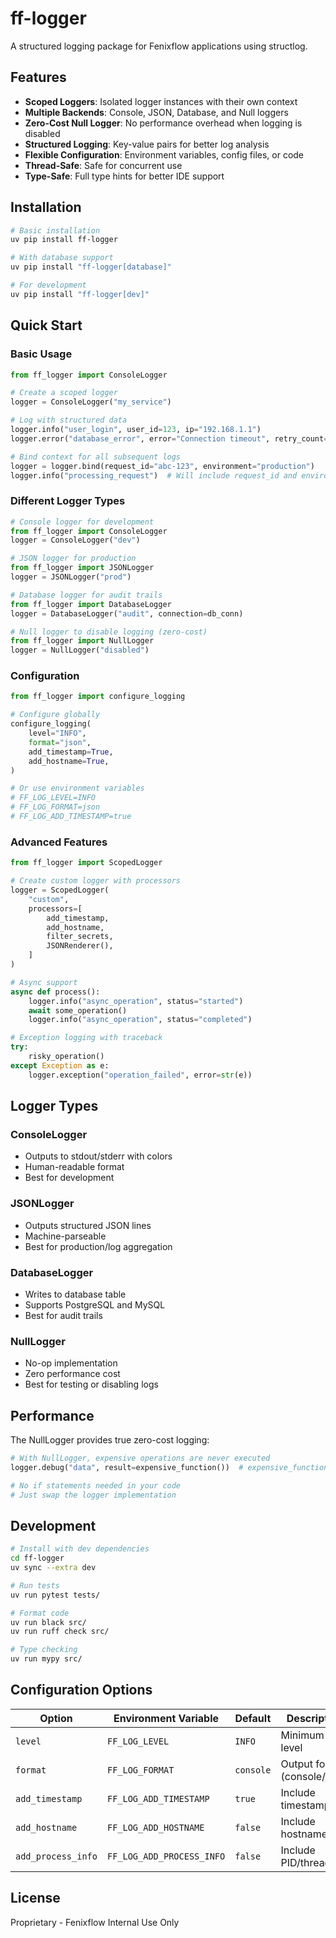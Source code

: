 # ff-logger

A structured logging package for Fenixflow applications using structlog.

## Features

- **Scoped Loggers**: Isolated logger instances with their own context
- **Multiple Backends**: Console, JSON, Database, and Null loggers
- **Zero-Cost Null Logger**: No performance overhead when logging is disabled
- **Structured Logging**: Key-value pairs for better log analysis
- **Flexible Configuration**: Environment variables, config files, or code
- **Thread-Safe**: Safe for concurrent use
- **Type-Safe**: Full type hints for better IDE support

## Installation

```bash
# Basic installation
uv pip install ff-logger

# With database support
uv pip install "ff-logger[database]"

# For development
uv pip install "ff-logger[dev]"
```

## Quick Start

### Basic Usage

```python
from ff_logger import ConsoleLogger

# Create a scoped logger
logger = ConsoleLogger("my_service")

# Log with structured data
logger.info("user_login", user_id=123, ip="192.168.1.1")
logger.error("database_error", error="Connection timeout", retry_count=3)

# Bind context for all subsequent logs
logger = logger.bind(request_id="abc-123", environment="production")
logger.info("processing_request")  # Will include request_id and environment
```

### Different Logger Types

```python
# Console logger for development
from ff_logger import ConsoleLogger
logger = ConsoleLogger("dev")

# JSON logger for production
from ff_logger import JSONLogger
logger = JSONLogger("prod")

# Database logger for audit trails
from ff_logger import DatabaseLogger
logger = DatabaseLogger("audit", connection=db_conn)

# Null logger to disable logging (zero-cost)
from ff_logger import NullLogger
logger = NullLogger("disabled")
```

### Configuration

```python
from ff_logger import configure_logging

# Configure globally
configure_logging(
    level="INFO",
    format="json",
    add_timestamp=True,
    add_hostname=True,
)

# Or use environment variables
# FF_LOG_LEVEL=INFO
# FF_LOG_FORMAT=json
# FF_LOG_ADD_TIMESTAMP=true
```

### Advanced Features

```python
from ff_logger import ScopedLogger

# Create custom logger with processors
logger = ScopedLogger(
    "custom",
    processors=[
        add_timestamp,
        add_hostname,
        filter_secrets,
        JSONRenderer(),
    ]
)

# Async support
async def process():
    logger.info("async_operation", status="started")
    await some_operation()
    logger.info("async_operation", status="completed")

# Exception logging with traceback
try:
    risky_operation()
except Exception as e:
    logger.exception("operation_failed", error=str(e))
```

## Logger Types

### ConsoleLogger
- Outputs to stdout/stderr with colors
- Human-readable format
- Best for development

### JSONLogger
- Outputs structured JSON lines
- Machine-parseable
- Best for production/log aggregation

### DatabaseLogger
- Writes to database table
- Supports PostgreSQL and MySQL
- Best for audit trails

### NullLogger
- No-op implementation
- Zero performance cost
- Best for testing or disabling logs

## Performance

The NullLogger provides true zero-cost logging:

```python
# With NullLogger, expensive operations are never executed
logger.debug("data", result=expensive_function())  # expensive_function() not called!

# No if statements needed in your code
# Just swap the logger implementation
```

## Development

```bash
# Install with dev dependencies
cd ff-logger
uv sync --extra dev

# Run tests
uv run pytest tests/

# Format code
uv run black src/
uv run ruff check src/

# Type checking
uv run mypy src/
```

## Configuration Options

| Option | Environment Variable | Default | Description |
|--------|---------------------|---------|-------------|
| `level` | `FF_LOG_LEVEL` | `INFO` | Minimum log level |
| `format` | `FF_LOG_FORMAT` | `console` | Output format (console/json) |
| `add_timestamp` | `FF_LOG_ADD_TIMESTAMP` | `true` | Include timestamps |
| `add_hostname` | `FF_LOG_ADD_HOSTNAME` | `false` | Include hostname |
| `add_process_info` | `FF_LOG_ADD_PROCESS_INFO` | `false` | Include PID/thread |

## License

Proprietary - Fenixflow Internal Use Only